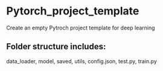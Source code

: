 # Pytorch_project_template
Create an empty Pytroch project template for deep learning

## Folder structure includes: 
data_loader, model, saved, utils, config.json, test.py, train.py

